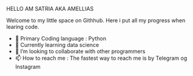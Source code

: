
HELLO AM SATRIA AKA AMELLIAS

Welcome to my little space on Githhub. Here i put all my progress when learing code.

- 🔭 Primary Coding language : Python
- 🌱 Currently learning data science
- 💞️ I’m looking to collaborate with other programmers
- 📫 How to reach me : The fastest way to reach me is by Telegram og Instagram

